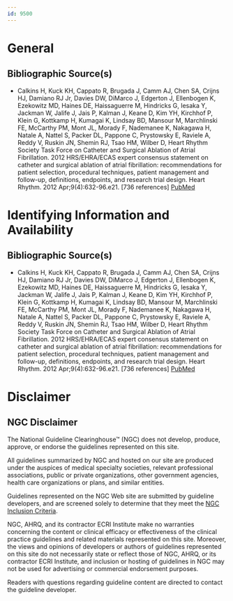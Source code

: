 ```yaml
---
id: 9500
---
```


# General

## Bibliographic Source(s)

- Calkins H, Kuck KH, Cappato R, Brugada J, Camm AJ, Chen SA, Crijns HJ, Damiano RJ Jr, Davies DW, DiMarco J, Edgerton J, Ellenbogen K, Ezekowitz MD, Haines DE, Haissaguerre M, Hindricks G, Iesaka Y, Jackman W, Jalife J, Jais P, Kalman J, Keane D, Kim YH, Kirchhof P, Klein G, Kottkamp H, Kumagai K, Lindsay BD, Mansour M, Marchlinski FE, McCarthy PM, Mont JL, Morady F, Nademanee K, Nakagawa H, Natale A, Nattel S, Packer DL, Pappone C, Prystowsky E, Raviele A, Reddy V, Ruskin JN, Shemin RJ, Tsao HM, Wilber D, Heart Rhythm Society Task Force on Catheter and Surgical Ablation of Atrial Fibrillation. 2012 HRS/EHRA/ECAS expert consensus statement on catheter and surgical ablation of atrial fibrillation: recommendations for patient selection, procedural techniques, patient management and follow-up, definitions, endpoints, and research trial design. Heart Rhythm. 2012 Apr;9(4):632-96.e21. [736 references] [ PubMed ](http://www.ncbi.nlm.nih.gov/entrez/query.fcgi?cmd=Retrieve&db=pubmed&dopt=Abstract&list_uids=22386883)

# Identifying Information and Availability

## Bibliographic Source(s)

- Calkins H, Kuck KH, Cappato R, Brugada J, Camm AJ, Chen SA, Crijns HJ, Damiano RJ Jr, Davies DW, DiMarco J, Edgerton J, Ellenbogen K, Ezekowitz MD, Haines DE, Haissaguerre M, Hindricks G, Iesaka Y, Jackman W, Jalife J, Jais P, Kalman J, Keane D, Kim YH, Kirchhof P, Klein G, Kottkamp H, Kumagai K, Lindsay BD, Mansour M, Marchlinski FE, McCarthy PM, Mont JL, Morady F, Nademanee K, Nakagawa H, Natale A, Nattel S, Packer DL, Pappone C, Prystowsky E, Raviele A, Reddy V, Ruskin JN, Shemin RJ, Tsao HM, Wilber D, Heart Rhythm Society Task Force on Catheter and Surgical Ablation of Atrial Fibrillation. 2012 HRS/EHRA/ECAS expert consensus statement on catheter and surgical ablation of atrial fibrillation: recommendations for patient selection, procedural techniques, patient management and follow-up, definitions, endpoints, and research trial design. Heart Rhythm. 2012 Apr;9(4):632-96.e21. [736 references] [ PubMed ](http://www.ncbi.nlm.nih.gov/entrez/query.fcgi?cmd=Retrieve&db=pubmed&dopt=Abstract&list_uids=22386883)

# Disclaimer

## NGC Disclaimer

The National Guideline Clearinghouse™ (NGC) does not develop, produce, approve, or endorse the guidelines represented on this site.

All guidelines summarized by NGC and hosted on our site are produced under the auspices of medical specialty societies, relevant professional associations, public or private organizations, other government agencies, health care organizations or plans, and similar entities.

Guidelines represented on the NGC Web site are submitted by guideline developers, and are screened solely to determine that they meet the [NGC Inclusion Criteria](/help-and-about/summaries/inclusion-criteria).

NGC, AHRQ, and its contractor ECRI Institute make no warranties concerning the content or clinical efficacy or effectiveness of the clinical practice guidelines and related materials represented on this site. Moreover, the views and opinions of developers or authors of guidelines represented on this site do not necessarily state or reflect those of NGC, AHRQ, or its contractor ECRI Institute, and inclusion or hosting of guidelines in NGC may not be used for advertising or commercial endorsement purposes.

Readers with questions regarding guideline content are directed to contact the guideline developer.

